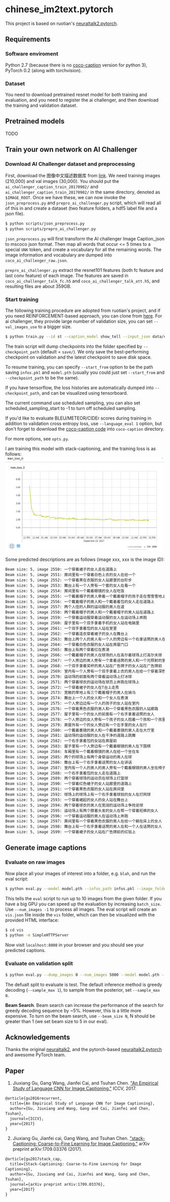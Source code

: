 # chinese_im2text.pytorch

This project is based on ruotian's [neuraltalk2.pytorch](https://github.com/ruotianluo/neuraltalk2.pytorch).

## Requirements

### Software enviroment
Python 2.7 (because there is no [coco-caption](https://github.com/tylin/coco-caption) version for python 3), PyTorch 0.2 (along with torchvision). 

### Dataset
You need to download pretrained resnet model for both training and evaluation, and you need to register the ai challenger, and then download the training and validation dataset.

## Pretrained models

TODO

## Train your own network on AI Challenger
### Download AI Challenger dataset and preprocessing
First, download the 图像中文描述数据库 from [link](https://challenger.ai/datasets). We need training images (210,000) and val images (30,000). You should put the `ai_challenger_caption_train_20170902/` and `ai_challenger_caption_train_20170902/` in the same directory, denoted as `$IMAGE_ROOT`. Once we have these, we can now invoke the `json_preprocess.py` and `prepro_ai_challenger.py` script, which will read all of this in and create a dataset (two feature folders, a hdf5 label file and a json file).

```bash
$ python scripts/json_preprocess.py
$ python scripts/prepro_ai_challenger.py
```

`json_preprocess.py` will first transform the AI challenger Image Caption_json to mscoco json format. Then map all words that occur <= 5 times to a special `UNK` token, and create a vocabulary for all the remaining words. The image information and vocabulary are dumped into `coco_ai_challenger_raw.json`.

`prepro_ai_challenger.py` extract the resnet101 features (both fc feature and last conv feature) of each image. The features are saved in `coco_ai_challenger_talk_fc.h5` and `coco_ai_challenger_talk_att.h5`, and resulting files are about 359GB.


### Start training
The following training procedure are adopted from ruotian's project, and if you need REINFORCEMENT-based approach, you can clone from [here](https://github.com/ruotianluo/self-critical.pytorch). For ai challenger, they provide large number of validation size, you can set `--val_images_use` to a bigger size.

```bash
$ python train.py --id st --caption_model show_tell --input_json data/cocotalk.json --input_fc_h5 data/coco_ai_challenger_talk_fc.h5 --input_att_h5 data/coco_ai_challenger_talk_att.h5 --input_label_h5 data/coco_ai_challenger_talk_label.h5 --batch_size 10 --learning_rate 5e-4 --learning_rate_decay_start 0 --scheduled_sampling_start 0 --checkpoint_path log_st --save_checkpoint_every 6000 --val_images_use 5000 --max_epochs 25
```

The train script will dump checkpoints into the folder specified by `--checkpoint_path` (default = `save/`). We only save the best-performing checkpoint on validation and the latest checkpoint to save disk space.

To resume training, you can specify `--start_from` option to be the path saving `infos.pkl` and `model.pth` (usually you could just set `--start_from` and `--checkpoint_path` to be the same).

If you have tensorflow, the loss histories are automatically dumped into `--checkpoint_path`, and can be visualized using tensorboard.

The current command use scheduled sampling, you can also set scheduled_sampling_start to -1 to turn off scheduled sampling.

If you'd like to evaluate BLEU/METEOR/CIDEr scores during training in addition to validation cross entropy loss, use `--language_eval 1` option, but don't forget to download the [coco-caption code](https://github.com/tylin/coco-caption) into `coco-caption` directory.

For more options, see `opts.py`. 

I am training this model with stack-captioning, and the training loss is as follows:
![](./vis/training_log_mine.png)

Some predicted descriptions are as follows (image xxx, xxx is the image ID):
```bash
Beam size: 5, image 2550: 一个穿着裙子的女人走在道路上
Beam size: 5, image 2551: 房间里有一个穿着白色上衣的女人在给一个
Beam size: 5, image 2552: 一个穿着黑在衣服的女人站廊里的台阶步
Beam size: 5, image 2553: 舞台上有一个人旁有一个套的女人在看一个
Beam size: 5, image 2554: 房间里有一个戴着眼镜的女人在吃饭
Beam size: 5, image 2555: 一个戴着帽子的男人牵着一个戴着帽子的孩子走在雪雪雪地上
Beam size: 5, image 2556: 一个戴着帽子的男人和一个戴着着包的女人走在道路上
Beam size: 5, image 2557: 两个人往的人群的运动服的男人在道
Beam size: 5, image 2558: 两个戴着帽子的男人和一个戴着帽子的男人站在道路上
Beam size: 5, image 2559: 一个穿着运动服穿着运动服的女人在运动场上奔跑
Beam size: 5, image 2560: 屋子里有一个双手拿着手机的女人站在电脑里
Beam size: 5, image 2561: 一个双手拿着包的女人站在室里
Beam size: 5, image 2562: 一个穿着连衣穿着裙子的女人在舞台上
Beam size: 5, image 2563: 舞台上两个人的男人有一个人的旁边有一个右拿话筒的男人在讲话
Beam size: 5, image 2564: 一个穿着白色衣服的女人站在房屋门口
Beam size: 5, image 2565: 舞台上有两个穿着红在表演
Beam size: 5, image 2566: 一个戴着帽子的男人在球场的人在高尔着球场上打高尔夫球
Beam size: 5, image 2567: 一个人旁边的男人旁有一个拿着话筒的男人和一个光照射的室外
Beam size: 5, image 2568: 一个双手拿着奖杯的男人站在广告牌子的女人站在广告牌前
Beam size: 5, image 2569: 室内有一个人旁有一个双手拿着上衣的男人在给一个穿着深色上衣子
Beam size: 5, image 2570: 运动场的前面有两个穿着运动场上打冰球
Beam size: 5, image 2571: 两个穿着球衣的运动场在球员上奔跑在球场上
Beam size: 5, image 2572: 一个穿着裙子的女人在T台上走秀
Beam size: 5, image 2573: 宽敞的草地上有三个戴着帽子的男人在骑马
Beam size: 5, image 2574: 舞台上一个人的女人和一个女人在表演
Beam size: 5, image 2575: 一个人旁边边有一个人的孩子的女人站在室内
Beam size: 5, image 2576: 一个穿着黑色衣服的男人和一个穿着黑色衣服的人站廊路
Beam size: 5, image 2577: 屋子里有一个的女人的前面有一个右手拿着话筒的女人
Beam size: 5, image 2578: 一个人旁边的女人旁有一个孩子的女人抱着一个孩和一个孩里有一个穿着
Beam size: 5, image 2579: 房屋外有一个的女人旁边有一个左手里的女人在行
Beam size: 5, image 2580: 一个戴着墨镜的男人和一个戴着墨镜的男人走在大厅里
Beam size: 5, image 2581: 运动场的运动服的女人在干净的道路上跳舞
Beam size: 5, image 2582: 一个右手拿着包的女站在房屋前
Beam size: 5, image 2583: 屋子里有一个人旁边有一个戴着眼镜的男人在下围棋
Beam size: 5, image 2584: 车厢里有一个戴着眼镜的男人在给一个坐在车
Beam size: 5, image 2585: 两个的球场上有两个身穿运动的男人在球
Beam size: 5, image 2586: 舞台上有一个右手拿着话筒的女人在讲话
Beam size: 5, image 2587: 室内有一个人的男人的男人旁有一个戴着眼镜的男人坐在椅子上
Beam size: 5, image 2588: 一个右手拿着包的女人走在道路上
Beam size: 5, image 2589: 两个穿着球场的运动员在球场上打篮球
Beam size: 5, image 2590: 一个穿着红色裙子的女人站廊里的道路上
Beam size: 5, image 2591: 一个穿着黑色衣服的女人站在房间里
Beam size: 5, image 2592: 球场上的球场上有一个右手拿着球拍的女人在打网球
Beam size: 5, image 2593: 一个穿着裙起的女人的女人站在舞台上
Beam size: 5, image 2594: 两个穿着球衣的男人在宽阔的运动场上争抢足球
Beam size: 5, image 2595: 运动场上有两个膝着头发的女人在帮一个穿着短裤的女人
Beam size: 5, image 2596: 一个穿着运动服的男人在运动场上奔跑
Beam size: 5, image 2597: 房间里有一个穿着黑色衣服的男人在给一个躺在床上的女人
Beam size: 5, image 2598: 舞台上有一个右手拿着话筒的男人在和一个人在话筒的女人
Beam size: 5, image 2599: 一个穿着裙子的女人站在广告牌前的红毯上
```

## Generate image captions

### Evaluate on raw images
Now place all your images of interest into a folder, e.g. `blah`, and run
the eval script:

```bash
$ python eval.py --model model.pth --infos_path infos.pkl --image_folder blah --num_images 10
```

This tells the `eval` script to run up to 10 images from the given folder. If you have a big GPU you can speed up the evaluation by increasing `batch_size`. Use `--num_images -1` to process all images. The eval script will create an `vis.json` file inside the `vis` folder, which can then be visualized with the provided HTML interface:

```bash
$ cd vis
$ python -m SimpleHTTPServer
```

Now visit `localhost:8000` in your browser and you should see your predicted captions.

### Evaluate on validation split

```bash
$ python eval.py --dump_images 0 --num_images 5000 --model model.pth --infos_path infos.pkl --language_eval 1 
```

The defualt split to evaluate is test. The default inference method is greedy decoding (`--sample_max 1`), to sample from the posterior, set `--sample_max 0`.

**Beam Search**. Beam search can increase the performance of the search for greedy decoding sequence by ~5%. However, this is a little more expensive. To turn on the beam search, use `--beam_size N`, N should be greater than 1 (we set beam size to 5 in our eval).

## Acknowledgements

Thanks the original [neuraltalk2](https://github.com/karpathy/neuraltalk2), and the pytorch-based [neuraltalk2.pytorch](https://github.com/ruotianluo/neuraltalk2.pytorch) and awesome PyTorch team.

## Paper

1. Jiuxiang Gu, Gang Wang, Jianfei Cai, and Tsuhan Chen. ["An Empirical Study of Language CNN for Image Captioning."](https://arxiv.org/pdf/1612.07086.pdf) ICCV, 2017.
```
@article{gu2016recurrent,
  title={An Empirical Study of Language CNN for Image Captioning},
  author={Gu, Jiuxiang and Wang, Gang and Cai, Jianfei and Chen, Tsuhan},
  journal={ICCV},
  year={2017}
}
```
2. Jiuxiang Gu, Jianfei cai, Gang Wang, and Tsuhan Chen. ["stack-Captioning: Coarse-to-Fine Learning for Image Captioning."](https://arxiv.org/abs/1709.03376) arXiv preprint arXiv:1709.03376 (2017).
```
@article{gu2017stack_cap,
  title={Stack-Captioning: Coarse-to-Fine Learning for Image Captioning},
  author={Gu, Jiuxiang and Cai, Jianfei and Wang, Gang and Chen, Tsuhan},
  journal={arXiv preprint arXiv:1709.03376},
  year={2017}
}
```
